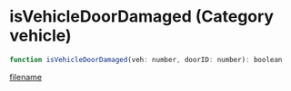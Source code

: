 # isVehicleDoorDamaged (Category vehicle)

```js
function isVehicleDoorDamaged(veh: number, doorID: number): boolean
```

[filename](isVehicleDoorDamaged_m.md ':include')